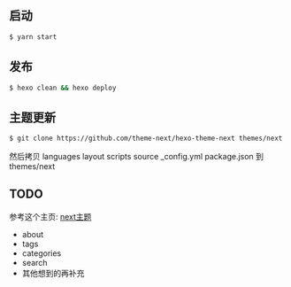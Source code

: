 ## 启动
``` bash
$ yarn start
```

## 发布
``` bash
$ hexo clean && hexo deploy
```

## 主题更新
``` bash
$ git clone https://github.com/theme-next/hexo-theme-next themes/next
```
然后拷贝 languages layout scripts source _config.yml package.json 到 themes/next

## TODO

参考这个主页: [next主题](https://theme-next.org/)

* about
* tags
* categories
* search
* 其他想到的再补充